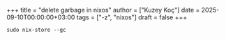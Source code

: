 +++
title = "delete garbage in nixos"
author = ["Kuzey Koç"]
date = 2025-09-10T00:00:00+03:00
tags = ["-z", "nixos"]
draft = false
+++

```shell
sudo nix-store --gc
```
